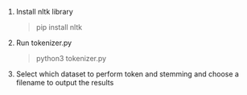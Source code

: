 1. Install nltk library

   > pip install nltk

2. Run tokenizer.py

   > python3 tokenizer.py

3. Select which dataset to perform token and stemming and choose a filename to output the results
